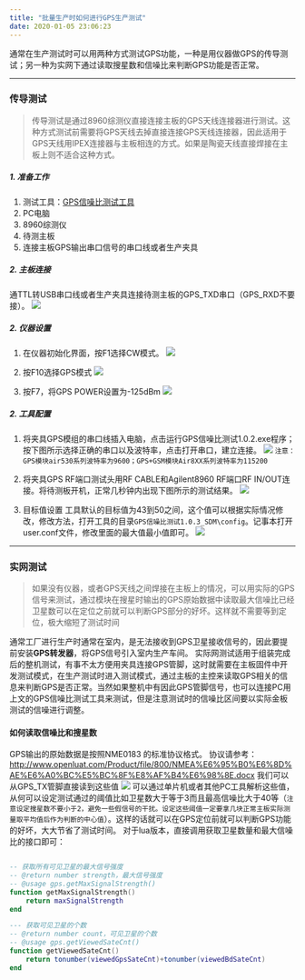 ```yaml
---
title: "批量生产时如何进行GPS生产测试"
date: 2020-01-05 23:06:23
---
```


通常在生产测试时可以用两种方式测试GPS功能，一种是用仪器做GPS的传导测试；另一种为实网下通过读取搜星数和信噪比来判断GPS功能是否正常。

----

### 传导测试

> 传导测试是通过8960综测仪直接连接主板的GPS天线连接器进行测试。这种方式测试前需要将GPS天线去掉直接连接GPS天线连接器，因此适用于GPS天线用IPEX连接器与主板相连的方式。如果是陶瓷天线直接焊接在主板上则不适合这种方式。

##### 1. 准备工作

1. 测试工具：[GPS信噪比测试工具](http://openluat-erp.oss-cn-hangzhou.aliyuncs.com/erp_site_file/product_file/h_d_m_file_20200105210329_GPS信噪比测试1.0.3_SDM.rar "GPS信噪比测试工具")
1. PC电脑
1. 8960综测仪
1. 待测主板
1. 连接主板GPS输出串口信号的串口线或者生产夹具

##### 2. 主板连接

通TTL转USB串口线或者生产夹具连接待测主板的GPS_TXD串口（GPS_RXD不要接）。
![](http://doc.openluat.com/api/static/editormd/php/../uploads/5_26249.png)

##### 2. 仪器设置

1. 在仪器初始化界面，按F1选择CW模式。
![](http://doc.openluat.com/api/static/editormd/php/../uploads/5_83974.png)

2. 按F10选择GPS模式
![](http://doc.openluat.com/api/static/editormd/php/../uploads/5_85538.png)

3. 按F7，将GPS POWER设置为-125dBm
![](http://doc.openluat.com/api/static/editormd/php/../uploads/5_43334.png)

##### 2. 工具配置

1. 将夹具GPS模组的串口线插入电脑，点击运行GPS信噪比测试1.0.2.exe程序；按下图所示选择正确的串口以及波特率，点击打开串口，建立连接。
![](http://doc.openluat.com/api/static/editormd/php/../uploads/5_60241.png)
`注意：GPS模块air530系列波特率为9600；GPS+GSM模块Air8XX系列波特率为115200`

2. 将夹具GPS RF端口测试头用RF CABLE和Agilent8960 RF端口RF IN/OUT连接。将待测板开机，正常几秒钟内出现下图所示的测试结果。
![](http://doc.openluat.com/api/static/editormd/php/../uploads/5_43343.png)

3. 目标值设置
工具默认的目标值为43到50之间，这个值可以根据实际情况修改，修改方法，打开工具的目录`GPS信噪比测试1.0.3_SDM\config`。记事本打开user.conf文件，修改里面的最大值最小值即可。
![](http://doc.openluat.com/api/static/editormd/php/../uploads/5_51076.png)

-----

### 实网测试
> 如果没有仪器，或者GPS天线之间焊接在主板上的情况，可以用实际的GPS信号来测试，通过模块在搜星时输出的GPS原始数据中读取最大信噪比已经卫星数可以在定位之前就可以判断GPS部分的好坏。这样就不需要等到定位，极大缩短了测试时间

通常工厂进行生产时通常在室内，是无法接收到GPS卫星接收信号的，因此要提前安装**GPS转发器**，将GPS信号引入室内生产车间。
实际网测试适用于组装完成后的整机测试，有事不太方便用夹具连接GPS管脚，这时就需要在主板固件中开发测试模式，在生产测试时进入测试模式，通过主板的主控来读取GPS相关的信息来判断GPS是否正常。当然如果整机中有因此GPS管脚信号，也可以连接PC用上文的GPS信噪比测试工具来测试，但是注意测试时的信噪比区间要以实际金板测试的信噪进行调整。

#### 如何读取信噪比和搜星数

GPS输出的原始数据是按照NME0183 的标准协议格式。
协议请参考：
http://www.openluat.com/Product/file/800/NMEA%E6%95%B0%E6%8D%AE%E6%A0%BC%E5%BC%8F%E8%AF%B4%E6%98%8E.docx
我们可以从GPS_TX管脚直接读到这些值
![](http://doc.openluat.com/api/static/editormd/php/../uploads/5_28211.png)
可以通过单片机或者其他PC工具解析这些值，从何可以设定测试通过的阈值比如卫星数大于等于3而且最高信噪比大于40等（`注意设定搜星数不要小于2，避免一些假信号的干扰。设定这些阈值一定要拿几块正常主板实际测量取平均值后作为判断的中心值`）。这样的话就可以在GPS定位前就可以判断GPS功能的好坏，大大节省了测试时间。
对于lua版本，直接调用获取卫星数量和最大信噪比的接口即可：
```lua

-- 获取所有可见卫星的最大信号强度
-- @return number strength，最大信号强度
-- @usage gps.getMaxSignalStrength()
function getMaxSignalStrength()
    return maxSignalStrength
end

--- 获取可见卫星的个数
-- @return number count，可见卫星的个数
-- @usage gps.getViewedSateCnt()
function getViewedSateCnt()
    return tonumber(viewedGpsSateCnt)+tonumber(viewedBdSateCnt)
end
```


